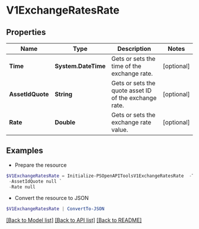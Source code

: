 # V1ExchangeRatesRate
## Properties

Name | Type | Description | Notes
------------ | ------------- | ------------- | -------------
**Time** | **System.DateTime** | Gets or sets the time of the exchange rate. | [optional] 
**AssetIdQuote** | **String** | Gets or sets the quote asset ID of the exchange rate. | [optional] 
**Rate** | **Double** | Gets or sets the exchange rate value. | [optional] 

## Examples

- Prepare the resource
```powershell
$V1ExchangeRatesRate = Initialize-PSOpenAPIToolsV1ExchangeRatesRate  -Time null `
 -AssetIdQuote null `
 -Rate null
```

- Convert the resource to JSON
```powershell
$V1ExchangeRatesRate | ConvertTo-JSON
```

[[Back to Model list]](../README.md#documentation-for-models) [[Back to API list]](../README.md#documentation-for-api-endpoints) [[Back to README]](../README.md)

